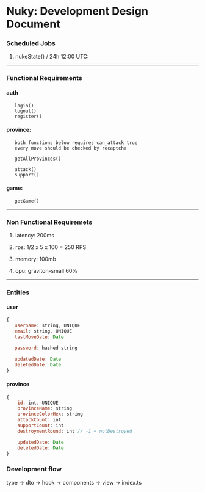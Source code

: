 # Nuky: Development Design Document

### Scheduled Jobs

1. nukeState() / 24h 12:00 UTC:

---

### Functional Requirements

#### auth

```
   login()
   logout()
   register()
```

#### province:

```
   both functions below requires can_attack true
   every move should be checked by recaptcha

   getAllProvinces()

   attack()
   support()
```

#### game:

```
   getGame()
```

---

### Non Functional Requiremets

1. latency: 200ms

2. rps: 1/2 x 5 x 100 = 250 RPS

3. memory: 100mb

4. cpu: graviton-small 60%

---

### Entities

#### user

```js
{
   username: string, UNIQUE
   email: string, UNIQUE
   lastMoveDate: Date

   password: hashed string

   updatedDate: Date
   deletedDate: Date
}
```

#### province

```js
{
    id: int, UNIQUE
    provinceName: string
    provinceColorHex: string
    attackCount: int
    supportCount: int
    destroymentRound: int // -1 = notDestroyed

    updatedDate: Date
    deletedDate: Date
}
```

### Development flow

type -> dto -> hook -> components -> view -> index.ts
